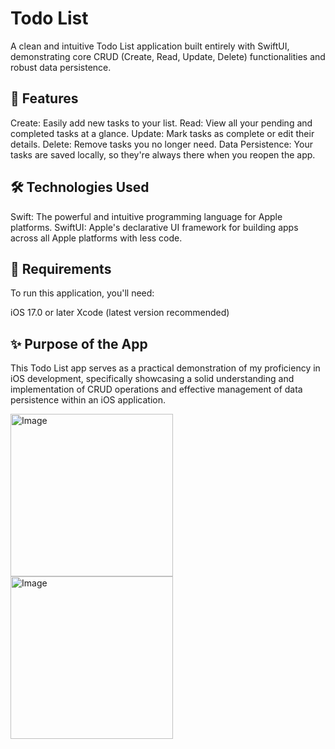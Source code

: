 # Todo List

A clean and intuitive Todo List application built entirely with SwiftUI, demonstrating core CRUD (Create, Read, Update, Delete) functionalities and robust data persistence.

## 🚀 Features
Create: Easily add new tasks to your list.
Read: View all your pending and completed tasks at a glance.
Update: Mark tasks as complete or edit their details.
Delete: Remove tasks you no longer need.
Data Persistence: Your tasks are saved locally, so they're always there when you reopen the app.

## 🛠️ Technologies Used
Swift: The powerful and intuitive programming language for Apple platforms.
SwiftUI: Apple's declarative UI framework for building apps across all Apple platforms with less code.

## 📱 Requirements
To run this application, you'll need:

iOS 17.0 or later
Xcode (latest version recommended)

## ✨ Purpose of the App
This Todo List app serves as a practical demonstration of my proficiency in iOS development, specifically showcasing a solid understanding and implementation of CRUD operations and
effective management of data persistence within an iOS application.


<img width="260" alt="Image" src="https://github.com/user-attachments/assets/b84176fe-f006-4ac3-976e-3a56c368a183" />

<img width="260" alt="Image" src="https://github.com/user-attachments/assets/eb20f76d-c6f8-477d-a99e-ac6a91863cb6" />


